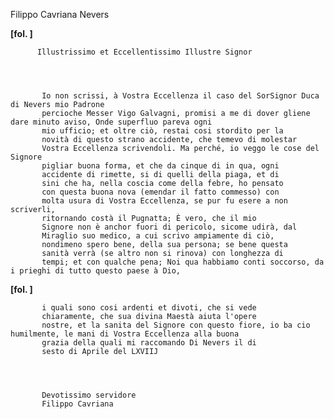 Filippo Cavriana
Nevers




    
      
        
**[fol. ]**


        
          Illustrissimo et Eccellentissimo Illustre Signor
        


        
           Io non scrissi, à Vostra Eccellenza il caso del SorSignor Duca di Nevers mio Padrone
           percioche Messer Vigo Galvagni, promisi a me di dover gliene dare minuto aviso, Onde superfluo pareva ogni
           mio ufficio; et oltre ciò, restai cosi stordito per la
           novità di questo strano accidente, che temevo di molestar
           Vostra Eccellenza scrivendoli. Ma perché, io veggo le cose del Signore
           pigliar buona forma, et che da cinque di in qua, ogni
           accidente di rimette, si di quelli della piaga, et di
           sini che ha, nella coscia come della febre, ho pensato
           con questa buona nova (emendar il fatto commesso) con
           molta usura di Vostra Eccellenza, se pur fu esere a non scriverli,
           ritornando costà il Pugnatta; È vero, che il mio
           Signore non è anchor fuori di pericolo, sicome udirà, dal
           Miraglio suo medico, a cui scrivo ampiamente di ciò,
           nondimeno spero bene, della sua persona; se bene questa
           sanità verrà (se altro non si rinova) con longhezza di
           tempi; et con qualche pena; Noi qua habbiamo conti soccorso, da i prieghi di tutto questo paese à Dio,
        


        
**[fol. ]**


        
           i quali sono cosi ardenti et divoti, che si vede
           chiaramente, che sua divina Maestà aiuta l'opere
           nostre, et la sanita del Signore con questo fiore, io ba cio humilmente, le mani di Vostra Eccellenza alla buona
           grazia della quali mi raccomando Di Nevers il di
           sesto di Aprile del LXVIIJ
        


        
           Devotissimo servidore
           Filippo Cavriana
        


      
    
  